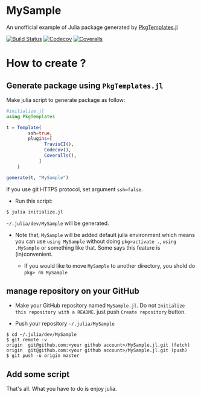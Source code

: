 # MySample

An unofficial example of Julia package generated by [PkgTemplates.jl](https://github.com/invenia/PkgTemplates.jl)

[![Build Status](https://travis-ci.org/terasakisatoshi/MySample.jl.svg?branch=master)](https://travis-ci.org/terasakisatoshi/MySample.jl)
[![Codecov](https://codecov.io/gh/terasakisatoshi/MySample.jl/branch/master/graph/badge.svg)](https://codecov.io/gh/terasakisatoshi/MySample.jl)
[![Coveralls](https://coveralls.io/repos/github/terasakisatoshi/MySample.jl/badge.svg?branch=master)](https://coveralls.io/github/terasakisatoshi/MySample.jl?branch=master)

# How to create ?

## Generate package using `PkgTemplates.jl`

Make julia script to generate package as follow:

```julia
#initialize.jl
using PkgTemplates

t = Template(
        ssh=true,
        plugins=[
              TravisCI(),
              Codecov(),
              Coveralls(),
            ]
    )

generate(t, "MySample")

```

If you use git HTTPS protocol, set argument `ssh=false`.

- Run this script:

```
$ julia initialize.jl
```

`~/.julia/dev/MySample` will be generated.

- Note that, `MySample` will be added default julia environment which means you can use `using MySample` without doing `pkg>activate .`, `using .MySample` or something like that. Some says this feature is (in)convenient.

  - If you would like to move `MySample` to another directory, you shold do `pkg> rm MySample`

## manage repository on your GitHub

- Make your GitHub repository named `MySample.jl`. Do not `Initialize this repository with a README`. just push `Create repository` button.

- Push your repository `~/.julia/MySample`

```
$ cd ~/.julia/dev/MySample
$ git remote -v
origin	git@github.com:<your github account>/MySample.jl.git (fetch)
origin	git@github.com:<your github account>/MySample.jl.git (push)
$ git push -u origin master
```


## Add some script

That's all. What you have to do is enjoy julia.
